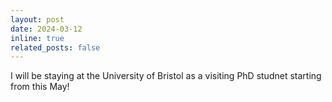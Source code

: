 ```yaml
---
layout: post
date: 2024-03-12
inline: true
related_posts: false
---
```


I will be staying at the University of Bristol as a visiting PhD studnet starting from this May!
